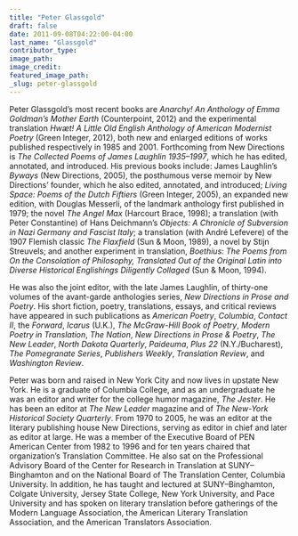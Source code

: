 ```yaml
---
title: "Peter Glassgold"
draft: false
date: 2011-09-08T04:22:00-04:00
last_name: "Glassgold"
contributor_type:
image_path:
image_credit:
featured_image_path:
_slug: peter-glassgold
---
```


Peter Glassgold’s most recent books are _Anarchy! An Anthology of Emma Goldman’s Mother Earth_ (Counterpoint, 2012) and the experimental translation _Hwæt! A Little Old English Anthology of American Modernist Poetry_ (Green Integer, 2012), both new and enlarged editions of works published respectively in 1985 and 2001. Forthcoming from New Directions is _The Collected Poems of James Laughlin 1935–1997_, which he has edited, annotated, and introduced. His previous books include: James Laughlin’s _Byways_ (New Directions, 2005), the posthumous verse memoir by New Directions’ founder, which he also edited, annotated, and introduced; _Living Space: Poems of the Dutch Fiftiers_ (Green Integer, 2005), an expanded new edition, with Douglas Messerli, of the landmark anthology first published in 1979; the novel _The Angel Max_ (Harcourt Brace, 1998); a translation (with Peter Constantine) of Hans Deichmann’s _Objects: A Chronicle of Subversion in Nazi Germany and Fascist Italy_; a translation (with André Lefevere) of the 1907 Flemish classic _The Flaxfield_ (Sun & Moon, 1989), a novel by Stijn Streuvels; and another experiment in translation, _Boethius: The Poems from On the Consolation of Philosophy, Translated Out of the Original Latin into Diverse Historical Englishings Diligently Collaged_ (Sun & Moon, 1994).

He was also the joint editor, with the late James Laughlin, of thirty-one volumes of the avant-garde anthologies series, _New Directions in Prose and Poetry_. His short fiction, poetry, translations, essays, and critical reviews have appeared in such publications as _American Poetry_, _Columbia_, _Contact II_, the _Forward_, _Icarus_ (U.K.), _The McGraw-Hill Book of Poetry_, _Modern Poetry in Translation_, _The Nation_, _New Directions in Prose & Poetry_, _The New Leader_, _North Dakota Quarterly_, _Paideuma_, _Plus 22_ (N.Y./Bucharest), _The Pomegranate Series_, _Publishers Weekly_, _Translation Review_, and _Washington Review_.

Peter was born and raised in New York City and now lives in upstate New York. He is a graduate of Columbia College, and as an undergraduate he was an editor and writer for the college humor magazine, _The Jester_. He has been an editor at _The New Leader_ magazine and of _The New-York Historical Society Quarterly_. From 1970 to 2005, he was an editor at the literary publishing house New Directions, serving as editor in chief and later as editor at large. He was a member of the Executive Board of PEN American Center from 1982 to 1996 and for ten years chaired that organization’s Translation Committee. He also sat on the Professional Advisory Board of the Center for Research in Translation at SUNY–Binghamton and on the National Board of The Translation Center, Columbia University. In addition, he has taught and lectured at SUNY–Binghamton, Colgate University, Jersey State College, New York University, and Pace University and has spoken on literary translation before gatherings of the Modern Language Association, the American Literary Translation Association, and the American Translators Association.

